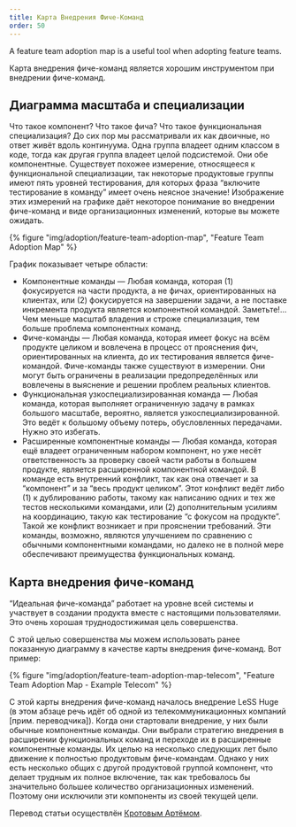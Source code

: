 ```yaml
---
title: Карта Внедрения Фиче-Команд
order: 50
---
```


A feature team adoption map is a useful tool when adopting feature teams.

Карта внедрения фиче-команд является хорошим инструментом при внедрении фиче-команд. 

## Диаграмма масштаба и специализации

Что такое компонент? Что такое фича? Что такое функциональная специализация? До сих пор мы рассматривали их как двоичные, но ответ живёт вдоль континуума. Одна группа владеет одним классом в коде, тогда как другая группа владеет целой подсистемой. Они обе компонентные. Существует похожее измерение, относящееся к функциональной специализации, так некоторые продуктовые группы имеют пять уровней тестирования, для которых фраза “включите тестирование в команду” имеет очень неясное значение! Изображение этих измерений на графике даёт некоторое понимание во внедрении фиче-команд и виде организационных изменений, которые вы можете ожидать.

<div>
  {% figure "img/adoption/feature-team-adoption-map", "Feature Team Adoption Map" %}
</div>

График показывает четыре области:

* Компонентные команды — Любая команда, которая (1) фокусируется на части продукта, а не фичах, ориентированных на клиентах,  или (2) фокусируется на завершении задачи, а не поставке инкремента продукта является компонентной командой. Заметьте!…  Чем меньше масштаб владения и строже специализация, тем больше проблема компонентных команд.
* Фиче-команды — Любая команда, которая имеет фокус на всём продукте целиком и вовлечена в процесс от прояснения фич, ориентированных на клиента, до их тестирования является фиче-командой. Фиче-команды также существуют в измерении. Они могут быть ограничены в реализации предопределённых или вовлечены в выяснение и решении проблем реальных клиентов.
* Функциональная узкоспециализированная команда — Любая команда, которая выполняет ограниченную задачу в рамках большого масштабе, вероятно, является узкоспециализированной. Это ведёт к большому объему потерь, обусловленных передачами. Нужно это избегать.
* Расширенные компонентные команды — Любая команда, которая ещё владеет ограниченным набором компонент, но уже несёт ответственность за проверку своей части работы в большем продукте, является расширенной компонентной командой. В команде есть внутренний конфликт, так как она отвечает и за “компонент” и за “весь продукт целиком”.  Этот конфликт ведёт либо (1) к дублированию работы, такому как написанию одних и тех же тестов несколькими командами, или (2) дополнительным усилиям на координацию, такую как тестирование “с фокусом на продукте”. Такой же конфликт возникает и при прояснении требований. Эти команды, возможно, являются улучшением по сравнению с обычными компонентными командами, но далеко не в полной мере обеспечивают преимущества функциональных команд.

## Карта внедрения фиче-команд

“Идеальная фиче-команда” работает на уровне всей системы и участвует в создании продукта вместе с настоящими пользователями. Это очень хорошая труднодостижимая цель совершенства.

С этой целью совершенства мы можем использовать ранее показанную диаграмму в качестве карты внедрения фиче-команд. Вот пример:

<div>
  {% figure "img/adoption/feature-team-adoption-map-telecom", "Feature Team Adoption Map - Example Telecom" %}
</div>

С этой карты внедрения фиче-команд началось внедрение LeSS Huge (в этом абзаце речь идёт об одной из телекоммуникационных компаний [прим. переводчика]). Когда они стартовали внедрение, у них были обычные компонентные команды. Они выбрали стратегию внедрения в расширении функциональных команд и переходе их в расширенные компонентные команды. Их целью на несколько следующих лет было движение к полностью продуктовым фиче-командам. Однако у них есть несколько общих с другой продуктовой группой компонент, что делает трудным их полное включение, так как требовалось бы значительно большее количество организационных изменений. Поэтому они исключили эти компоненты из своей текущей цели.

Перевод статьи осуществлён [Кротовым Артёмом](https://www.facebook.com/artem.v.krotov).